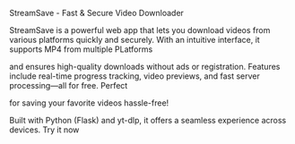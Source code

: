 StreamSave - Fast & Secure Video Downloader

StreamSave is a powerful web app that lets you download videos from various platforms quickly and securely. With an intuitive interface, it supports MP4 from multiple PLatforms 

and ensures high-quality downloads without ads or registration. Features include real-time progress tracking, video previews, and fast server processing—all for free. Perfect 

for saving your favorite videos hassle-free!

Built with Python (Flask) and yt-dlp, it offers a seamless experience across devices. Try it now

